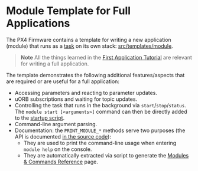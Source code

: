# Module Template for Full Applications

The PX4 Firmware contains a template for writing a new application (module) that runs as a [task](../concept/architecture.md#runtime-environment) on its own stack: [src/templates/module](https://github.com/PX4/Firmware/tree/master/src/templates/module).

> **Note** All the things learned in the [First Application Tutorial](../apps/hello_sky.md) are relevant for writing a full application.

The template demonstrates the following additional features/aspects that are required or are useful for a full application:

- Accessing parameters and reacting to parameter updates.
- uORB subscriptions and waiting for topic updates.
- Controlling the task that runs in the background via `start`/`stop`/`status`. The `module start [<arguments>]` command can then be directly added to the [startup script](../advanced/system_startup.md).
- Command-line argument parsing.
- Documentation: the `PRINT_MODULE_*` methods serve two purposes (the API is documented [in the source code](https://github.com/PX4/Firmware/blob/v1.8.0/src/platforms/px4_module.h#L381)): 
    - They are used to print the command-line usage when entering `module help` on the console.
    - They are automatically extracted via script to generate the [Modules & Commands Reference](../middleware/modules_main.md) page.